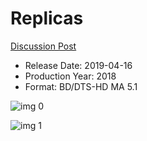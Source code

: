 # Replicas

[Discussion Post](https://www.avsforum.com/threads/bass-eq-for-filtered-movies.2995212/post-57872956)

* Release Date: 2019-04-16
* Production Year: 2018
* Format: BD/DTS-HD MA 5.1

![img 0](https://i.imgur.com/zJ0O6hQ.jpg)

![img 1](https://i.imgur.com/IWVQgul.jpg)


